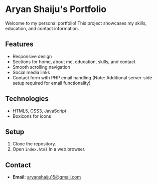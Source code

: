  # Aryan Shaiju's Portfolio

Welcome to my personal portfolio! This project showcases my skills, education, and contact information.

## Features
- Responsive design
- Sections for home, about me, education, skills, and contact
- Smooth scrolling navigation
- Social media links
- Contact form with PHP email handling (Note: Additional server-side setup required for email functionality)

## Technologies
- HTML5, CSS3, JavaScript
- Boxicons for icons

## Setup
1. Clone the repository.
2. Open `index.html` in a web browser.

## Contact
- **Email:** aryanshaiju15@gmail.com


